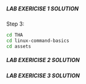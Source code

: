 ##### LAB EXERICISE 1 SOLUTION

Step 3:
```bash
cd THA
cd linux-command-basics
cd assets
```

##### LAB EXERICISE 2 SOLUTION


##### LAB EXERICISE 3 SOLUTION
